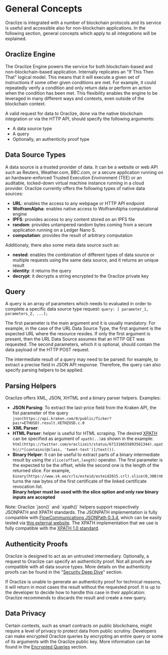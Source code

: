 # General Concepts

Oraclize is integrated with a number of blockchain protocols and its service is useful and accessible also for non-blockchain applications. In the following section, general concepts which apply to all integrations will be explained.


## Oraclize Engine
The Oraclize Engine powers the service for both blockchain-based and non-blockchain-based application. Internally replicates an "If This Then That" logical model. This means that it will execute a given set of instructions if some other given conditions are met. For example, it could repeatedly verify a condition and only return data or perform an action when the condition has been met. This flexibility enables the engine to be leveraged in many different ways and contexts, even outside of the blockchain context.

A valid request for data to Oraclize, done via the native blockchain integration or via the HTTP API, should specify the following arguments:

* A data source type
* A query
* Optionally, an authenticity proof type


## Data Source Types

A data source is a trusted provider of data. It can be a website or web API such as Reuters, Weather.com, BBC.com, or a secure application running on an hardware-enforced Trusted Execution Environment (TEE) or an auditable, locked-down virtual machine instance running in a cloud provider. Oraclize currently offers the following types of native data sources:

* **URL**: enables the access to any webpage or HTTP API endpoint
* **WolframAlpha**: enables native access to WolframAlpha computational engine
* **IPFS**: provides access to any content stored on an IPFS file
* **random**: provides untampered random bytes coming from a secure application running on a Ledger Nano S.
* **computation**: provides the result of arbitrary computation

Additionaly, there also some meta data source such as:

* **nested**: enables the combination of different types of data source or multiple requests using the same data source, and it returns an unique result
* **identity**: it returns the query
* **decrypt**: it decrypts a string encrypted to the Oraclize private key


## Query
A query is an array of parameters which needs to evaluated in order to complete a specific data source type request: `query: [ parameter_1, parameters_2, ...];`

The first parameter is the main argument and it is usually mandatory. For example, in the case of the URL Data Source Type, the first argument is the expected URL where the resource resides. If only the first argument is present, then the URL Data Source assumes that an HTTP GET was requested. The second parameters, which it is optional, should contain the data payload of the HTTP POST request.

The intermediate result of a query may need to be parsed: for example, to extract a precise field in JSON API response. Therefore, the query can also specify parsing helpers to be applied.  

## Parsing Helpers
Oraclize offers XML, JSON, XHTML and a binary parser helpers. Examples:

* **JSON Parsing**: To extract the last-price field from the Kraken API, the fist parameter of the query `json(https://api.kraken.com/0/public/Ticker?pair=ETHUSD).result.XETHZUSD.c.0`
* **XML Parser**:
* **HTML Parser**: helper is useful for HTML scraping. The desired <a href="https://en.wikipedia.org/wiki/XPath" target="_blank">XPATH</a> can be specified as argument of `xpath(..)`as shown in the example: `html(https://twitter.com/oraclizeit/status/671316655893561344).xpath(//*[contains(@class, 'tweet-text')]/text())`.
* **Binary Helper**: It can be useful to extract parts of a binary intermediate result by using the `slice(offset,length)` operator.
The first parameter is the expected to be the offset, while the second one is the length of the returned slice.
For example, `binary(https://www.sk.ee/crls/esteid/esteid2015.crl).slice(0,300)`returns the raw bytes of the first certificate of the linked certificate revocation list.  
**Binary helper must be used with the slice option and only raw binary inputs are accepted**

<aside class="notice">
Note:
Oraclize `json()` and `xpath()` helpers support respectively JSONPATH and XPATH standards. The JSONPATH implementation is fully compatible with <a href="https://github.com/FlowCommunications/JSONPath#expression-syntax" target="_blank">FlowCommunications JSONPath 0.3.4</a>, which can be easily tested via <a href="https://jsonpath.curiousconcept.com/" target="_blank">this external website</a>. The XPATH implementation that we use is fully compatible with the <a href="https://www.w3.org/TR/xpath/" target="_blank">XPATH 1.0 standard</a>.
</aside>

## Authenticity Proofs
Oraclize is designed to act as an untrusted intermediary. Optionally, a request to Oraclize can specify an authenticity proof. Not all proofs are compatible with all data source types. More details on the authenticity proofs can be found in the "[Security Deep Dive](##security-deep-dive)" section.

<aside class="notice">
If Oraclize is unable to generate an authenticity proof for technical reasons, it will return in most cases the result without the requested proof. It is up to the developer to decide how to handle this case in their application: Oraclize recommends to discards the result and create a new query.
</aside>

## Data Privacy
Certain contexts, such as smart contracts on public blockchains, might require a level of privacy to protect data from public scrutiny. Developers can make encrypted Oraclize queries by encrypting an entire query or some of its arguments with the Oraclize public key.
More information can be found in the [Encrypted Queries](#ethereum-advanced-topics-encrypted-queries) section.
